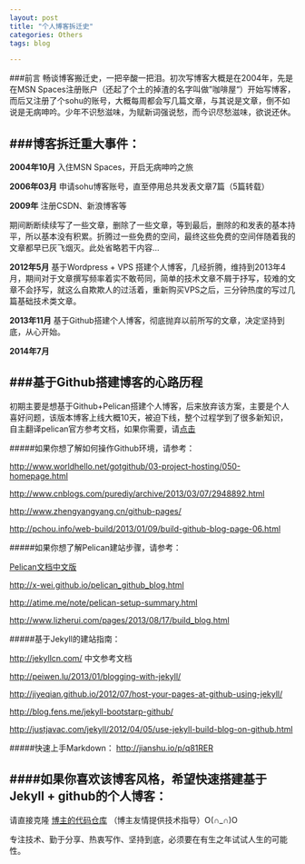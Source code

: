 ```yaml
---
layout: post
title: "个人博客拆迁史"
categories: Others
tags: blog

---
```

###前言
畅谈博客搬迁史，一把辛酸一把泪。初次写博客大概是在2004年，先是在MSN Spaces注册账户（还起了个土的掉渣的名字叫做”咖啡屋“）开始写博客，而后又注册了个sohu的账号，大概每周都会写几篇文章，与其说是文章，倒不如说是无病呻吟。少年不识愁滋味，为赋新词强说愁，而今识尽愁滋味，欲说还休。

###博客拆迁重大事件：
----
**2004年10月**  入住MSN Spaces，开启无病呻吟之旅

**2006年03月**   申请sohu博客账号，直至停用总共发表文章7篇（5篇转载）

**2009年**     注册CSDN、新浪博客等

期间断断续续写了一些文章，删除了一些文章，等到最后，删除的和发表的基本持平，所以基本没有积累。折腾过一些免费的空间，最终这些免费的空间伴随着我的文章都早已灰飞烟灭。此处省略若干内容...

**2012年5月**  基于Wordpress + VPS 搭建个人博客，几经折腾，维持到2013年4月，期间对于文章撰写频率着实不敢苟同，简单的技术文章不屑于抒写，较难的文章不会抒写，就这么自欺欺人的过活着，重新购买VPS之后，三分钟热度的写过几篇基础技术类文章。

**2013年11月**  基于Github搭建个人博客，彻底抛弃以前所写的文章，决定坚持到底，从心开始。

**2014年7月**

###基于Github搭建博客的心路历程
------
初期主要是想基于Github+Pelican搭建个人博客，后来放弃该方案，主要是个人喜好问题，该版本博客上线大概10天，被迫下线，整个过程学到了很多新知识，自主翻译pelican官方参考文档，如果你需要，请[点击](http://pelican-docs-zh-cn.readthedocs.org/en/latest/)

#####如果你想了解如何操作Github环境，请参考：

<http://www.worldhello.net/gotgithub/03-project-hosting/050-homepage.html>

<http://www.cnblogs.com/purediy/archive/2013/03/07/2948892.html>

<http://www.zhengyangyang.cn/github-pages/>

<http://pchou.info/web-build/2013/01/09/build-github-blog-page-06.html>


#####如果你想了解Pelican建站步骤，请参考：

[Pelican文档中文版](http://pelican-docs-zh-cn.readthedocs.org/en/latest/)

<http://x-wei.github.io/pelican_github_blog.html>

<http://atime.me/note/pelican-setup-summary.html>

<http://www.lizherui.com/pages/2013/08/17/build_blog.html>


#####基于Jekyll的建站指南：

<http://jekyllcn.com/>  中文参考文档

<http://peiwen.lu/2013/01/blogging-with-jekyll/>

<http://jiyeqian.github.io/2012/07/host-your-pages-at-github-using-jekyll/>

<http://blog.fens.me/jekyll-bootstarp-github/>

<http://justjavac.com/jekyll/2012/04/05/use-jekyll-build-blog-on-github.html>

#####快速上手Markdown：
<http://jianshu.io/p/q81RER>


####如果你喜欢该博客风格，希望快速搭建基于Jekyll + github的个人博客：
------
请直接克隆 [博主的代码仓库](https://github.com/bravelee/bravelee.github.com) （博主友情提供技术指导）O(∩_∩)O 


专注技术、勤于分享、热衷写作、坚持到底，必须要在有生之年试试人生的可能性。







